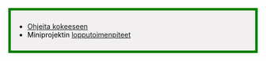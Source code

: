 <div style="color:black; border-style: solid; border-width: thick; border-color: green; padding: 10px; margin-bottom: 15px; padding: 10px; background-color: #F1EFEF;">

<ul>
  <li>
    <a href='/ohje_kokeeseen'>Ohjeita kokeeseen</a>
  </li>
   <li>
    Miniprojektin <a href='/miniprojektin_arvosteluperusteet/#lopputoimenpiteet'>lopputoimenpiteet</a>
   </li>
  </li>
</ul>

</div>